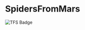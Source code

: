 # SpidersFromMars

![TFS Badge](http://win-kbjv8rpni24:8080/tfs/DefaultCollection/_apis/public/build/definitions/7460e9e9-10af-4c4d-8f9c-da2874a5040d/1/badge)
  